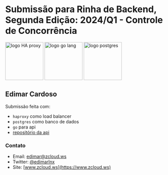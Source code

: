 # Submissão para Rinha de Backend, Segunda Edição: 2024/Q1 - Controle de Concorrência


<img src="https://upload.wikimedia.org/wikipedia/commons/a/ab/Haproxy-logo.png" alt="logo HA proxy" width="auto" height="120">
<img src="https://upload.wikimedia.org/wikipedia/commons/0/05/Go_Logo_Blue.svg" alt="logo go lang" width="120" height="auto">
<img src="https://upload.wikimedia.org/wikipedia/commons/2/29/Postgresql_elephant.svg" alt="logo postgres" width="auto" height="120">


## Edimar Cardoso

Submissão feita com:
- `haproxy` como load balancer
- `postgres` como banco de dados
- `go` para api
- [repositório da api](https://github.com/edimarlnx/rinha-de-backend-2024-q1-edimarlnx)

### Contato

- Email: edimar@zcloud.ws
- Twitter: [@edimarlnx](https://twitter.com/edimarlnx)
- Site: [www.zcloud.ws](https://www.zcloud.ws)
